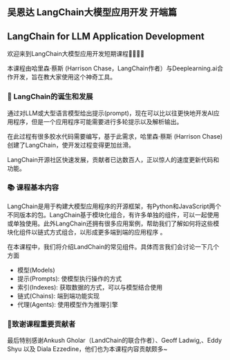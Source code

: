 ## 吴恩达 LangChain大模型应用开发 开端篇

## LangChain for LLM Application Development

欢迎来到LangChain大模型应用开发短期课程👏🏻👏🏻

本课程由哈里森·蔡斯 (Harrison Chase，LangChain作者）与Deeplearning.ai合作开发，旨在教大家使用这个神奇工具。

### 🚀 LangChain的诞生和发展

通过对LLM或大型语言模型给出提示(prompt)，现在可以比以往更快地开发AI应用程序，但是一个应用程序可能需要进行多轮提示以及解析输出。

在此过程有很多胶水代码需要编写，基于此需求，哈里森·蔡斯 (Harrison Chase) 创建了LangChain，使开发过程变得更加丝滑。

LangChain开源社区快速发展，贡献者已达数百人，正以惊人的速度更新代码和功能。


### 📚 课程基本内容

LangChain是用于构建大模型应用程序的开源框架，有Python和JavaScript两个不同版本的包。LangChain基于模块化组合，有许多单独的组件，可以一起使用或单独使用。此外LangChain还拥有很多应用案例，帮助我们了解如何将这些模块化组件以链式方式组合，以形成更多端到端的应用程序 。

在本课程中，我们将介绍LandChain的常见组件。具体而言我们会讨论一下几个方面
- 模型(Models)
- 提示(Prompts): 使模型执行操作的方式
- 索引(Indexes): 获取数据的方式，可以与模型结合使用
- 链式(Chains): 端到端功能实现
- 代理(Agents): 使用模型作为推理引擎

 

### 🌹致谢课程重要贡献者

最后特别感谢Ankush Gholar（LandChain的联合作者）、Geoff Ladwig,、Eddy Shyu 以及 Diala Ezzedine，他们也为本课程内容贡献颇多~ 